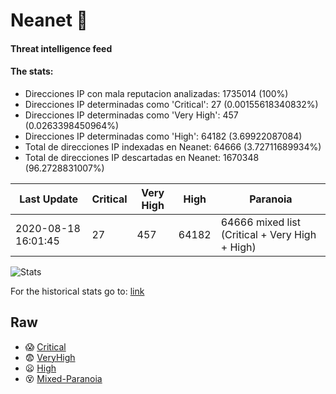 # Neanet :hocho:
#### Threat intelligence feed
#### The stats:

- Direcciones IP con mala reputacion analizadas: 1735014 (100%)
- Direcciones IP determinadas como 'Critical':  27 (0.00155618340832%)
- Direcciones IP determinadas como 'Very High':  457 (0.0263398450964%)
- Direcciones IP determinadas como 'High':  64182 (3.69922087084)
- Total de direcciones IP indexadas en Neanet:  64666 (3.72711689934%)
- Total de direcciones IP descartadas en Neanet:  1670348 (96.2728831007%)

| Last Update | Critical | Very High | High | Paranoia |
| --- | --- | --- | --- | --- |
| 2020-08-18 16:01:45 | 27 | 457 | 64182 | 64666 mixed list (Critical + Very High + High)|

![Stats](https://docs.google.com/spreadsheets/d/e/2PACX-1vSnaNMIXVabIpDJjufMlzH7poXnshF3mgd8Is1g9ytUEzVsP5my4Trn8f-xkoLLQ38xpL3HtmUexLo6/pubchart?oid=501124687&format=image)

For the historical stats go to: [link](/stats.csv)
## Raw
- :scream: [Critical](https://raw.githubusercontent.com/JavaGarcia/Neanet/master/blacklists/neanet_critical.txt)
- :fearful: [VeryHigh](https://raw.githubusercontent.com/JavaGarcia/Neanet/master/blacklists/neanet_veryHigh.txtt)
- :frowning: [High](https://raw.githubusercontent.com/JavaGarcia/Neanet/master/blacklists/neanet_high.txt)
- :dizzy_face: [Mixed-Paranoia](https://raw.githubusercontent.com/JavaGarcia/Neanet/master/blacklists/neanet_all.txt)


















































































































































































































































































